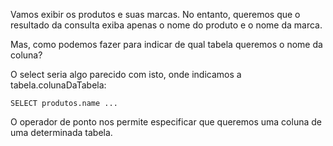 Vamos exibir os produtos e suas marcas. No entanto, queremos que o resultado da consulta exiba apenas o nome do produto e o nome da marca.

Mas, como podemos fazer para indicar de qual tabela queremos o nome da coluna?

O select seria algo parecido com isto, onde indicamos a tabela.colunaDaTabela:

`SELECT produtos.name ...`

O operador de ponto nos permite especificar que queremos uma coluna de uma determinada tabela.